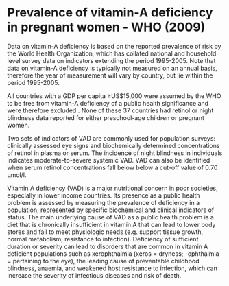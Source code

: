 # Prevalence of vitamin-A deficiency in pregnant women - WHO (2009)

Data on vitamin-A deficiency is based on the reported prevalence of risk by the World Health Organization, which has collated national and household level survey data on indicators extending the period 1995-2005. Note that data on vitamin-A deficiency is typically not measured on an annual basis, therefore the year of measurement will vary by country, but lie within the period 1995-2005.

All countries with a GDP per capita ≥US$15,000 were assumed by the WHO to be free from vitamin-A deficiency of a public health significance and were therefore excluded.. None of these 37 countries had retinol or night blindness data reported for either preschool-age children or pregnant women.

Two sets of indicators of VAD are commonly used for population surveys: clinically assessed eye signs and biochemically determined concentrations of retinol in plasma or serum. The incidence of night blindness in individuals indicates moderate-to-severe systemic VAD. VAD can also be identified when serum retinol concentrations fall below below a cut-off value of 0.70 µmol/l.

Vitamin A deficiency (VAD) is a major nutritional concern in poor societies, especially in lower income countries. Its presence as a public health problem is assessed by measuring the prevalence of deficiency in a population, represented by specific biochemical and clinical indicators of status. The main underlying cause of VAD as a public health problem is a diet that is chronically insufficient in vitamin A that can lead to lower body stores and fail to meet physiologic needs (e.g. support tissue growth, normal metabolism, resistance to infection). Deficiency of sufficient duration or severity can lead to disorders that are common in vitamin A deficient populations such as xerophthalmia (xeros = dryness; -ophthalmia = pertaining to the eye), the leading cause of preventable childhood blindness, anaemia, and weakened host resistance to infection, which can increase the severity of infectious diseases and risk of death.